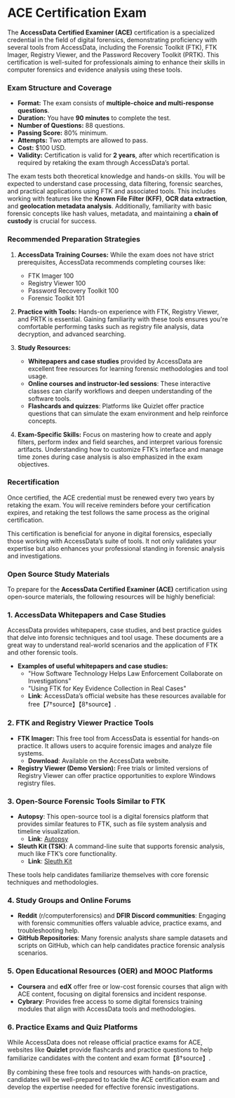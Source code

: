 # ACE Certification Exam

The **AccessData Certified Examiner (ACE)** certification is a specialized credential in the field of digital forensics, demonstrating proficiency with several tools from AccessData, including the Forensic Toolkit (FTK), FTK Imager, Registry Viewer, and the Password Recovery Toolkit (PRTK). This certification is well-suited for professionals aiming to enhance their skills in computer forensics and evidence analysis using these tools.

### **Exam Structure and Coverage**

- **Format:** The exam consists of **multiple-choice and multi-response questions**. 
- **Duration:** You have **90 minutes** to complete the test.
- **Number of Questions:** 88 questions.
- **Passing Score:** 80% minimum.
- **Attempts:** Two attempts are allowed to pass.
- **Cost:** $100 USD.
- **Validity:** Certification is valid for **2 years**, after which recertification is required by retaking the exam through AccessData’s portal.

The exam tests both theoretical knowledge and hands-on skills. You will be expected to understand case processing, data filtering, forensic searches, and practical applications using FTK and associated tools. This includes working with features like the **Known File Filter (KFF)**, **OCR data extraction**, and **geolocation metadata analysis**. Additionally, familiarity with basic forensic concepts like hash values, metadata, and maintaining a **chain of custody** is crucial for success.

### **Recommended Preparation Strategies**

1. **AccessData Training Courses:** While the exam does not have strict prerequisites, AccessData recommends completing courses like:
   - FTK Imager 100
   - Registry Viewer 100
   - Password Recovery Toolkit 100
   - Forensic Toolkit 101

2. **Practice with Tools:** Hands-on experience with FTK, Registry Viewer, and PRTK is essential. Gaining familiarity with these tools ensures you're comfortable performing tasks such as registry file analysis, data decryption, and advanced searching.

3. **Study Resources:**
   - **Whitepapers and case studies** provided by AccessData are excellent free resources for learning forensic methodologies and tool usage.
   - **Online courses and instructor-led sessions**: These interactive classes can clarify workflows and deepen understanding of the software tools.
   - **Flashcards and quizzes**: Platforms like Quizlet offer practice questions that can simulate the exam environment and help reinforce concepts.

4. **Exam-Specific Skills:** Focus on mastering how to create and apply filters, perform index and field searches, and interpret various forensic artifacts. Understanding how to customize FTK’s interface and manage time zones during case analysis is also emphasized in the exam objectives.

### **Recertification**

Once certified, the ACE credential must be renewed every two years by retaking the exam. You will receive reminders before your certification expires, and retaking the test follows the same process as the original certification.

This certification is beneficial for anyone in digital forensics, especially those working with AccessData’s suite of tools. It not only validates your expertise but also enhances your professional standing in forensic analysis and investigations.

### **Open Source Study Materials**

To prepare for the **AccessData Certified Examiner (ACE)** certification using open-source materials, the following resources will be highly beneficial:

### **1. AccessData Whitepapers and Case Studies**
AccessData provides whitepapers, case studies, and best practice guides that delve into forensic techniques and tool usage. These documents are a great way to understand real-world scenarios and the application of FTK and other forensic tools.

- **Examples of useful whitepapers and case studies:**
  - "How Software Technology Helps Law Enforcement Collaborate on Investigations"
  - "Using FTK for Key Evidence Collection in Real Cases"
  - **Link**: AccessData’s official website has these resources available for free【7†source】【8†source】.

### **2. FTK and Registry Viewer Practice Tools**
- **FTK Imager:** This free tool from AccessData is essential for hands-on practice. It allows users to acquire forensic images and analyze file systems.
  - **Download**: Available on the AccessData website.
- **Registry Viewer (Demo Version):** Free trials or limited versions of Registry Viewer can offer practice opportunities to explore Windows registry files.

### **3. Open-Source Forensic Tools Similar to FTK**
- **Autopsy**: This open-source tool is a digital forensics platform that provides similar features to FTK, such as file system analysis and timeline visualization.
  - **Link**: [Autopsy](https://www.sleuthkit.org/autopsy/)
- **Sleuth Kit (TSK)**: A command-line suite that supports forensic analysis, much like FTK’s core functionality.
  - **Link**: [Sleuth Kit](https://www.sleuthkit.org/)

These tools help candidates familiarize themselves with core forensic techniques and methodologies.

### **4. Study Groups and Online Forums**
- **Reddit** (r/computerforensics) and **DFIR Discord communities**: Engaging with forensic communities offers valuable advice, practice exams, and troubleshooting help.
- **GitHub Repositories**: Many forensic analysts share sample datasets and scripts on GitHub, which can help candidates practice forensic analysis scenarios.

### **5. Open Educational Resources (OER) and MOOC Platforms**
- **Coursera** and **edX** offer free or low-cost forensic courses that align with ACE content, focusing on digital forensics and incident response.
- **Cybrary**: Provides free access to some digital forensics training modules that align with AccessData tools and methodologies.

### **6. Practice Exams and Quiz Platforms**
While AccessData does not release official practice exams for ACE, websites like **Quizlet** provide flashcards and practice questions to help familiarize candidates with the content and exam format【8†source】.

By combining these free tools and resources with hands-on practice, candidates will be well-prepared to tackle the ACE certification exam and develop the expertise needed for effective forensic investigations.
